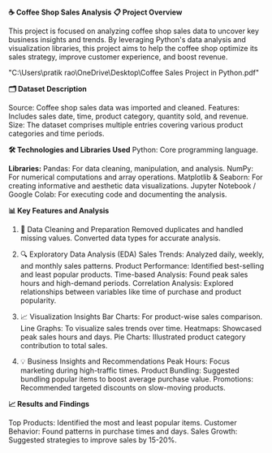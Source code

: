 **☕ Coffee Shop Sales Analysis**
**📋 Project Overview**

This project is focused on analyzing coffee shop sales data to uncover key business insights and trends. By leveraging Python's data analysis and visualization libraries, this project aims to help the coffee shop optimize its sales strategy, improve customer experience, and boost revenue.

"C:\Users\pratik rao\OneDrive\Desktop\Coffee Sales Project in Python.pdf" 

**🗂 Dataset Description**

Source: Coffee shop sales data was imported and cleaned.
Features: Includes sales date, time, product category, quantity sold, and revenue.
Size: The dataset comprises multiple entries covering various product categories and time periods.

**🛠 Technologies and Libraries Used**
Python: Core programming language.

**Libraries:**
Pandas: For data cleaning, manipulation, and analysis.
NumPy: For numerical computations and array operations.
Matplotlib & Seaborn: For creating informative and aesthetic data visualizations.
Jupyter Notebook / Google Colab: For executing code and documenting the analysis.

**📊 Key Features and Analysis**
1. 📌 Data Cleaning and Preparation
Removed duplicates and handled missing values.
Converted data types for accurate analysis.

2. 🔍 Exploratory Data Analysis (EDA)
Sales Trends: Analyzed daily, weekly, and monthly sales patterns.
Product Performance: Identified best-selling and least popular products.
Time-based Analysis: Found peak sales hours and high-demand periods.
Correlation Analysis: Explored relationships between variables like time of purchase and product popularity.

3. 📈 Visualization Insights
Bar Charts: For product-wise sales comparison.
Line Graphs: To visualize sales trends over time.
Heatmaps: Showcased peak sales hours and days.
Pie Charts: Illustrated product category contribution to total sales.

5. 💡 Business Insights and Recommendations
Peak Hours: Focus marketing during high-traffic times.
Product Bundling: Suggested bundling popular items to boost average purchase value.
Promotions: Recommended targeted discounts on slow-moving products.

**📈 Results and Findings**

Top Products: Identified the most and least popular items.
Customer Behavior: Found patterns in purchase times and days.
Sales Growth: Suggested strategies to improve sales by 15-20%.
